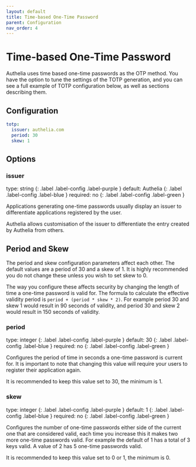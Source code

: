 ```yaml
---
layout: default
title: Time-based One-Time Password
parent: Configuration
nav_order: 4
---
```


# Time-based One-Time Password

Authelia uses time based one-time passwords as the OTP method. You have
the option to tune the settings of the TOTP generation, and you can see a
full example of TOTP configuration below, as well as sections describing them.

## Configuration
```yaml
totp:
  issuer: authelia.com
  period: 30
  skew: 1
```

## Options

### issuer
<div markdown="1">
type: string
{: .label .label-config .label-purple } 
default: Authelia
{: .label .label-config .label-blue }
required: no
{: .label .label-config .label-green }
</div>

Applications generating one-time passwords usually display an issuer to
differentiate applications registered by the user.

Authelia allows customisation of the issuer to differentiate the entry created
by Authelia from others.

## Period and Skew

The period and skew configuration parameters affect each other. The default values are
a period of 30 and a skew of 1. It is highly recommended you do not change these unless
you wish to set skew to 0.

The way you configure these affects security by changing the length of time a one-time
password is valid for. The formula to calculate the effective validity period is
`period + (period * skew * 2)`. For example period 30 and skew 1 would result in 90
seconds of validity, and period 30 and skew 2 would result in 150 seconds of validity.


### period
<div markdown="1">
type: integer
{: .label .label-config .label-purple } 
default: 30
{: .label .label-config .label-blue }
required: no
{: .label .label-config .label-green }
</div>

Configures the period of time in seconds a one-time password is current for. It is important
to note that changing this value will require your users to register their application again.

It is recommended to keep this value set to 30, the minimum is 1.

### skew
<div markdown="1">
type: integer
{: .label .label-config .label-purple } 
default: 1
{: .label .label-config .label-blue }
required: no
{: .label .label-config .label-green }
</div>

Configures the number of one-time passwords either side of the current one that are
considered valid, each time you increase this it makes two more one-time passwords valid.
For example the default of 1 has a total of 3 keys valid. A value of 2 has 5 one-time passwords
valid.

It is recommended to keep this value set to 0 or 1, the minimum is 0.
